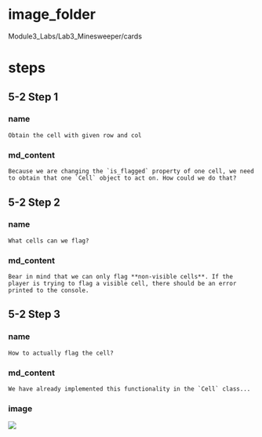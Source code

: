 # image_folder
Module3_Labs/Lab3_Minesweeper/cards

# steps
## 5-2 Step 1
### name
```
Obtain the cell with given row and col
```
### md_content
```
Because we are changing the `is_flagged` property of one cell, we need to obtain that one `Cell` object to act on. How could we do that?
```
## 5-2 Step 2
### name
```
What cells can we flag?
```
### md_content
```
Bear in mind that we can only flag **non-visible cells**. If the player is trying to flag a visible cell, there should be an error printed to the console.
```
## 5-2 Step 3 
### name
```
How to actually flag the cell?
```
### md_content
```
We have already implemented this functionality in the `Cell` class...
```
### image
<img src="https://i-cdn.phonearena.com/images/article/51145-image/Classic-Minesweeper-game-is-available-for-free-on-Android-and-iOS.jpg">